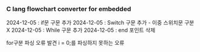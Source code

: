 ### C lang flowchart converter for embedded

2024-12-05 : if문 구문 추가
2024-12-05 : Switch 구문 추가 - 이중 스위치문 구분 X
2024-12-05 : While 구문 추가
2024-12-05 : end 포인트 삭제


for구분 파싱 오류 발견 i = 0;를 파싱하지 못하는 오류
